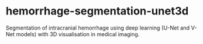 # hemorrhage-segmentation-unet3d
Segmentation of intracranial hemorrhage using deep learning (U-Net and V-Net models) with 3D visualisation in medical imaging.
